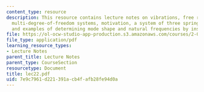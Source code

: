 ```yaml
---
content_type: resource
description: This resource contains lecture notes on vibrations, free response of
  multi-degree-of-freedom systems, motivation, a system of three springs and two masses,
  and examples of determining mode shape and natural frequencies by inspection.
file: https://ol-ocw-studio-app-production.s3.amazonaws.com/courses/2-003j-dynamics-and-control-i-spring-2007/7e9c7961d221391acb4fafb28fe94d0a_lec22.pdf
file_type: application/pdf
learning_resource_types:
- Lecture Notes
parent_title: Lecture Notes
parent_type: CourseSection
resourcetype: Document
title: lec22.pdf
uid: 7e9c7961-d221-391a-cb4f-afb28fe94d0a
---
```


